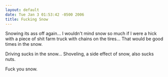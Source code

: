 ```yaml
---
layout: default
date: Tue Jan 3 01:53:42 -0500 2006
title: Fucking Snow
---
```


Snowing its ass off again...  I wouldn't mind snow so much if I were a hick
with a piece of shit farm truck with chains on the tires...  That would be
good times in the snow.

Driving sucks in the snow...  Shoveling, a side effect of snow, also sucks
nuts.

Fuck you snow.
